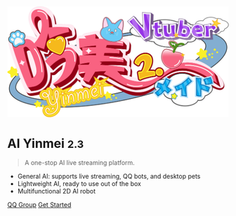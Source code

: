 ![logo](../images/logo.png)

# AI Yinmei <small>2.3</small>

> A one-stop AI live streaming platform.

- General AI: supports live streaming, QQ bots, and desktop pets
- Lightweight AI, ready to use out of the box
- Multifunctional 2D AI robot

[QQ Group](https://qm.qq.com/cgi-bin/qm/qr?k=SW5NZsdS0kuiI3yJUyN-8toJDt-KCYdz&jump_from=webapi&authKey=or1l72VST4euCTE8aI+KJkni8prp6kG13JOtMkiZ4pmGQSWkmliFrh3/XIPU4Hew)
[Get Started](/en/README.md)